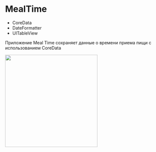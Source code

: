# MealTime

- CoreData
- DateFormatter
- UITableView

Приложение Meal Time сохраняет данные о времени приема пищи с использованием CoreData

<img src="https://user-images.githubusercontent.com/81886542/130976257-83af42ef-51d0-49e8-84eb-f6c37e22d104.png" width="300" />







